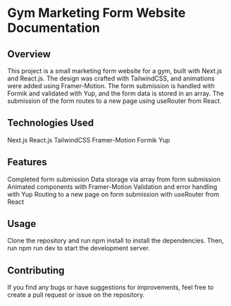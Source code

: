 
# Gym Marketing Form Website Documentation
## Overview
This project is a small marketing form website for a gym, built with Next.js and React.js. The design was crafted with TailwindCSS, and animations were added using Framer-Motion. The form submission is handled with Formik and validated with Yup, and the form data is stored in an array. The submission of the form routes to a new page using useRouter from React.

## Technologies Used
Next.js
React.js
TailwindCSS
Framer-Motion
Formik
Yup
##  Features
Completed form submission
Data storage via array from form submission
Animated components with Framer-Motion
Validation and error handling with Yup
Routing to a new page on form submission with useRouter from React
## Usage
Clone the repository and run npm install to install the dependencies. Then, run npm run dev to start the development server.

##  Contributing
If you find any bugs or have suggestions for improvements, feel free to create a pull request or issue on the repository.

